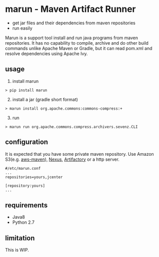 # marun - Maven Artifact Runner
* get jar files and their dependencies from maven repositories
* run easily

Marun is a support tool install and run java programs from maven repositories.
It has no capability to compile, archive and do other build commands unlike Apache Maven or Gradle, but it can read pom.xml and resolve dependencies using Apache Ivy.

## usage
1. install marun
```
> pip install marun
```

2. install a jar (gradle short format)
```
> marun install org.apache.commons:commons-compress:+
```

3. run
```
> marun run org.apache.commons.compress.archivers.sevenz.CLI
```

## configuration
It is expected that you have some private maven repository.
Use Amazon S3(e.g. [aws-maven](https://github.com/spring-projects/aws-maven)), [Nexus](http://www.sonatype.org/nexus/), [Artifactory](https://www.jfrog.com/artifactory/) or a http server.

```
#/etc/marun.conf
...
repositories=yours,jcenter

[repository:yours]
...
```

## requirements
* Java8
* Python 2.7

## limitation
This is WIP.


